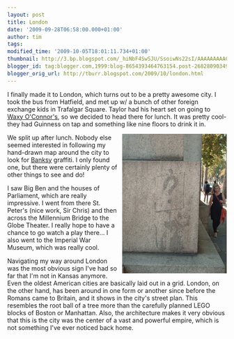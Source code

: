 ```yaml
---
layout: post
title: London
date: '2009-09-28T06:58:00.000+01:00'
author: tim
tags: 
modified_time: '2009-10-05T18:01:11.734+01:00'
thumbnail: http://3.bp.blogspot.com/_hiNbF4SwSJU/SsoiwNs22sI/AAAAAAAAACg/Q9Mj8PfY86I/s72-c/HPIM1367.JPG
blogger_id: tag:blogger.com,1999:blog-8654393464763154.post-2682809034905856830
blogger_orig_url: http://tburr.blogspot.com/2009/10/london.html
---
```


I finally made it to London, which turns out to be a pretty awesome city. I took the bus from Hatfield, and met up w/ a bunch of other foreign exchange kids in Trafalgar Square. Taylor had his heart set on going to <a href="http://www.waxyoconnors.co.uk/london/index.asp">Waxy O'Connor's</a>, so we decided to head there for lunch. It was pretty cool- they had Guinness on tap and something  like nine floors to drink it in.

<a href="/images/eurotrip/banksy.JPG"><img style="float:right; margin:0 0 10px 10px;cursor:pointer; cursor:hand;width: 240px; height: 320px;" src="/images/eurotrip/banksy.JPG" border="0" /></a> 

We split up after lunch. Nobody else seemed interested in following my hand-drawn map around the city to look for <a href="http://www.banksy.co.uk/outdoors/horizontal_1.htm">Banksy</a> graffiti. I only found one, but there were certainly plenty of other things to see and do! 

I saw Big Ben and the houses of Parliament, which are really impressive. I went from there St. Peter's (nice work, Sir Chris) and then across the Millennium Bridge to the Globe Theater. I really hope to have a chance to go watch a play there... I also went to the Imperial War Museum, which was really cool.

Navigating my way around London was the most obvious sign I've had so far that I'm not in Kansas anymore. Even the oldest American cities are basically laid out in a grid. London, on the other hand, has been around in one form or another since before the Romans came to Britain, and it shows in the city's street plan. This resembles the root ball of a tree more than the carefully planned LEGO blocks of Boston or Manhattan. Also, the architecture makes it very obvious that this is the city was the center of a vast and powerful empire, which is not something I've ever noticed back home.
